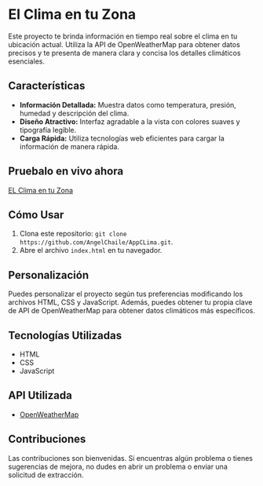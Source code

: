 # El Clima en tu Zona

Este proyecto te brinda información en tiempo real sobre el clima en tu ubicación actual. Utiliza la API de OpenWeatherMap para obtener datos precisos y te presenta de manera clara y concisa los detalles climáticos esenciales.

## Características

- **Información Detallada:** Muestra datos como temperatura, presión, humedad y descripción del clima.
- **Diseño Atractivo:** Interfaz agradable a la vista con colores suaves y tipografía legible.
- **Carga Rápida:** Utiliza tecnologías web eficientes para cargar la información de manera rápida.

## Pruebalo en vivo ahora
[EL Clima en tu Zona](https://angelchaile.github.io/AppCLima/)


## Cómo Usar

1. Clona este repositorio: `git clone https://github.com/AngelChaile/AppCLima.git`.
2. Abre el archivo `index.html` en tu navegador.

## Personalización

Puedes personalizar el proyecto según tus preferencias modificando los archivos HTML, CSS y JavaScript. Además, puedes obtener tu propia clave de API de OpenWeatherMap para obtener datos climáticos más específicos.

## Tecnologías Utilizadas

- HTML
- CSS
- JavaScript

## API Utilizada

- [OpenWeatherMap](https://openweathermap.org/api)

## Contribuciones

Las contribuciones son bienvenidas. Si encuentras algún problema o tienes sugerencias de mejora, no dudes en abrir un problema o enviar una solicitud de extracción.
